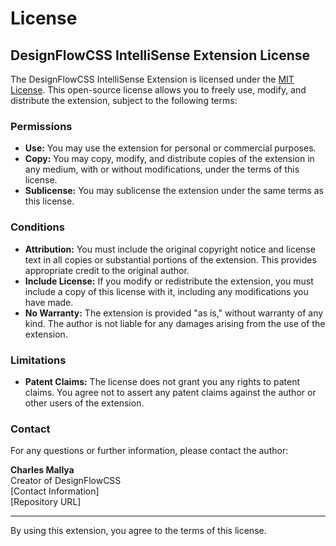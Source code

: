 # License

## DesignFlowCSS IntelliSense Extension License

The DesignFlowCSS IntelliSense Extension is licensed under the [MIT License](https://opensource.org/licenses/MIT). This open-source license allows you to freely use, modify, and distribute the extension, subject to the following terms:

### Permissions

- **Use:** You may use the extension for personal or commercial purposes.
- **Copy:** You may copy, modify, and distribute copies of the extension in any medium, with or without modifications, under the terms of this license.
- **Sublicense:** You may sublicense the extension under the same terms as this license.

### Conditions

- **Attribution:** You must include the original copyright notice and license text in all copies or substantial portions of the extension. This provides appropriate credit to the original author.
- **Include License:** If you modify or redistribute the extension, you must include a copy of this license with it, including any modifications you have made.
- **No Warranty:** The extension is provided "as is," without warranty of any kind. The author is not liable for any damages arising from the use of the extension.

### Limitations

- **Patent Claims:** The license does not grant you any rights to patent claims. You agree not to assert any patent claims against the author or other users of the extension.

### Contact

For any questions or further information, please contact the author:

**Charles Mallya**  
Creator of DesignFlowCSS  
[Contact Information]  
[Repository URL]

---

By using this extension, you agree to the terms of this license.
